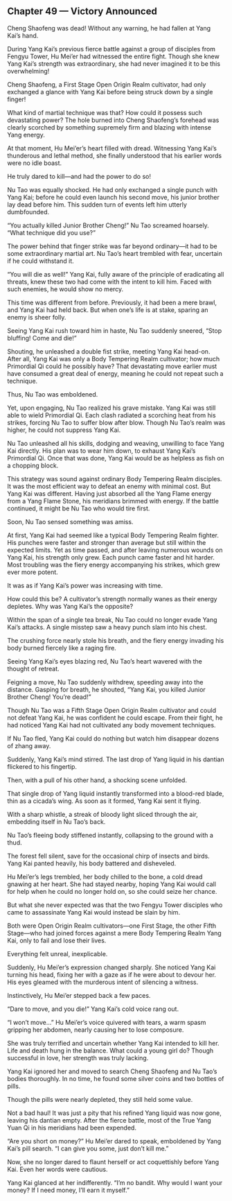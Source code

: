 ## Chapter 49 — Victory Announced

Cheng Shaofeng was dead! Without any warning, he had fallen at Yang Kai’s hand.

During Yang Kai’s previous fierce battle against a group of disciples from Fengyu Tower, Hu Mei’er had witnessed the entire fight. Though she knew Yang Kai’s strength was extraordinary, she had never imagined it to be this overwhelming!

Cheng Shaofeng, a First Stage Open Origin Realm cultivator, had only exchanged a glance with Yang Kai before being struck down by a single finger!

What kind of martial technique was that? How could it possess such devastating power? The hole burned into Cheng Shaofeng’s forehead was clearly scorched by something supremely firm and blazing with intense Yang energy.

At that moment, Hu Mei’er’s heart filled with dread. Witnessing Yang Kai’s thunderous and lethal method, she finally understood that his earlier words were no idle boast.

He truly dared to kill—and had the power to do so!

Nu Tao was equally shocked. He had only exchanged a single punch with Yang Kai; before he could even launch his second move, his junior brother lay dead before him. This sudden turn of events left him utterly dumbfounded.

“You actually killed Junior Brother Cheng!” Nu Tao screamed hoarsely. “What technique did you use?”

The power behind that finger strike was far beyond ordinary—it had to be some extraordinary martial art. Nu Tao’s heart trembled with fear, uncertain if he could withstand it.

“You will die as well!” Yang Kai, fully aware of the principle of eradicating all threats, knew these two had come with the intent to kill him. Faced with such enemies, he would show no mercy.

This time was different from before. Previously, it had been a mere brawl, and Yang Kai had held back. But when one’s life is at stake, sparing an enemy is sheer folly.

Seeing Yang Kai rush toward him in haste, Nu Tao suddenly sneered, “Stop bluffing! Come and die!”

Shouting, he unleashed a double fist strike, meeting Yang Kai head-on. After all, Yang Kai was only a Body Tempering Realm cultivator; how much Primordial Qi could he possibly have? That devastating move earlier must have consumed a great deal of energy, meaning he could not repeat such a technique.

Thus, Nu Tao was emboldened.

Yet, upon engaging, Nu Tao realized his grave mistake. Yang Kai was still able to wield Primordial Qi. Each clash radiated a scorching heat from his strikes, forcing Nu Tao to suffer blow after blow. Though Nu Tao’s realm was higher, he could not suppress Yang Kai.

Nu Tao unleashed all his skills, dodging and weaving, unwilling to face Yang Kai directly. His plan was to wear him down, to exhaust Yang Kai’s Primordial Qi. Once that was done, Yang Kai would be as helpless as fish on a chopping block.

This strategy was sound against ordinary Body Tempering Realm disciples. It was the most efficient way to defeat an enemy with minimal cost. But Yang Kai was different. Having just absorbed all the Yang Flame energy from a Yang Flame Stone, his meridians brimmed with energy. If the battle continued, it might be Nu Tao who would tire first.

Soon, Nu Tao sensed something was amiss.

At first, Yang Kai had seemed like a typical Body Tempering Realm fighter. His punches were faster and stronger than average but still within the expected limits. Yet as time passed, and after leaving numerous wounds on Yang Kai, his strength only grew. Each punch came faster and hit harder. Most troubling was the fiery energy accompanying his strikes, which grew ever more potent.

It was as if Yang Kai’s power was increasing with time.

How could this be? A cultivator’s strength normally wanes as their energy depletes. Why was Yang Kai’s the opposite?

Within the span of a single tea break, Nu Tao could no longer evade Yang Kai’s attacks. A single misstep saw a heavy punch slam into his chest.

The crushing force nearly stole his breath, and the fiery energy invading his body burned fiercely like a raging fire.

Seeing Yang Kai’s eyes blazing red, Nu Tao’s heart wavered with the thought of retreat.

Feigning a move, Nu Tao suddenly withdrew, speeding away into the distance. Gasping for breath, he shouted, “Yang Kai, you killed Junior Brother Cheng! You’re dead!”

Though Nu Tao was a Fifth Stage Open Origin Realm cultivator and could not defeat Yang Kai, he was confident he could escape. From their fight, he had noticed Yang Kai had not cultivated any body movement techniques.

If Nu Tao fled, Yang Kai could do nothing but watch him disappear dozens of zhang away.

Suddenly, Yang Kai’s mind stirred. The last drop of Yang liquid in his dantian flickered to his fingertip.

Then, with a pull of his other hand, a shocking scene unfolded.

That single drop of Yang liquid instantly transformed into a blood-red blade, thin as a cicada’s wing. As soon as it formed, Yang Kai sent it flying.

With a sharp whistle, a streak of bloody light sliced through the air, embedding itself in Nu Tao’s back.

Nu Tao’s fleeing body stiffened instantly, collapsing to the ground with a thud.

The forest fell silent, save for the occasional chirp of insects and birds. Yang Kai panted heavily, his body battered and disheveled.

Hu Mei’er’s legs trembled, her body chilled to the bone, a cold dread gnawing at her heart. She had stayed nearby, hoping Yang Kai would call for help when he could no longer hold on, so she could seize her chance.

But what she never expected was that the two Fengyu Tower disciples who came to assassinate Yang Kai would instead be slain by him.

Both were Open Origin Realm cultivators—one First Stage, the other Fifth Stage—who had joined forces against a mere Body Tempering Realm Yang Kai, only to fail and lose their lives.

Everything felt unreal, inexplicable.

Suddenly, Hu Mei’er’s expression changed sharply. She noticed Yang Kai turning his head, fixing her with a gaze as if he were about to devour her. His eyes gleamed with the murderous intent of silencing a witness.

Instinctively, Hu Mei’er stepped back a few paces.

“Dare to move, and you die!” Yang Kai’s cold voice rang out.

“I won’t move…” Hu Mei’er’s voice quivered with tears, a warm spasm gripping her abdomen, nearly causing her to lose composure.

She was truly terrified and uncertain whether Yang Kai intended to kill her. Life and death hung in the balance. What could a young girl do? Though successful in love, her strength was truly lacking.

Yang Kai ignored her and moved to search Cheng Shaofeng and Nu Tao’s bodies thoroughly. In no time, he found some silver coins and two bottles of pills.

Though the pills were nearly depleted, they still held some value.

Not a bad haul! It was just a pity that his refined Yang liquid was now gone, leaving his dantian empty. After the fierce battle, most of the True Yang Yuan Qi in his meridians had been expended.

“Are you short on money?” Hu Mei’er dared to speak, emboldened by Yang Kai’s pill search. “I can give you some, just don’t kill me.”

Now, she no longer dared to flaunt herself or act coquettishly before Yang Kai. Even her words were cautious.

Yang Kai glanced at her indifferently. “I’m no bandit. Why would I want your money? If I need money, I’ll earn it myself.”